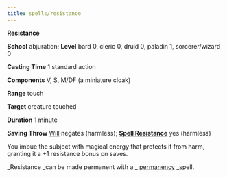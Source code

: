 ```yaml
---
title: spells/resistance
---
```

 **Resistance**

**School** abjuration; **Level** bard 0, cleric 0, druid 0, paladin 1, sorcerer/wizard 0

**Casting Time** 1 standard action

**Components** V, S, M/DF (a miniature cloak)

**Range** touch

**Target** creature touched

**Duration** 1 minute

**Saving Throw** [Will](../combat#_will) negates (harmless); **[Spell Resistance](../glossary#_spell-resistance)** yes (harmless)

You imbue the subject with magical energy that protects it from harm, granting it a +1 resistance bonus on saves.

_Resistance _can be made permanent with a _ [permanency](permanency#_permanency) _spell.

